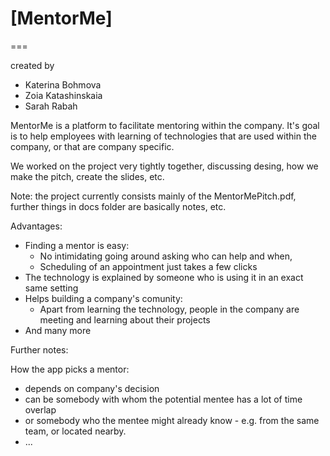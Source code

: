 # [MentorMe]

===

created by
 - Katerina Bohmova
 - Zoia Katashinskaia
 - Sarah Rabah

MentorMe is a platform to facilitate mentoring within the company.
It's goal is to help employees with learning of technologies that
are used within the company, or that are company specific.

We worked on the project very tightly together, discussing desing, 
how we make the pitch, create the slides, etc.

Note: the project currently consists mainly of the MentorMePitch.pdf, 
further things in docs folder are basically notes, etc.

Advantages:
 - Finding a mentor is easy:
    - No intimidating going around asking who can help and when,
    - Scheduling of an appointment just takes a few clicks
 - The technology is explained by someone who is using it in an exact
   same setting
 - Helps building a company's comunity:
    - Apart from learning the technology, people in the company are
    meeting and learning about their projects
 - And many more

Further notes:

How the app picks a mentor:
 - depends on company's decision
 - can be somebody with whom the potential mentee has a lot of time
   overlap
 - or somebody who the mentee might already know - e.g. from the
   same team, or located nearby.
 - ...

